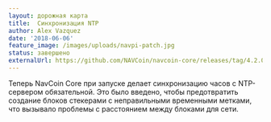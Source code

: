 ```yaml
---
layout: дорожная карта
title:  Синхронизация NTP
author: Alex Vazquez
date: '2018-06-06'
feature_image: /images/uploads/navpi-patch.jpg
status: завершено
externalUrl: https://github.com/NAVCoin/navcoin-core/releases/tag/4.2.0/
---
```


Теперь NavCoin Core при запуске делает синхронизацию часов с NTP-сервером обязательной. Это было введено, чтобы предотвратить создание блоков стекерами с неправильными временными метками, что вызывало проблемы с расстоянием между блоками для сети.
